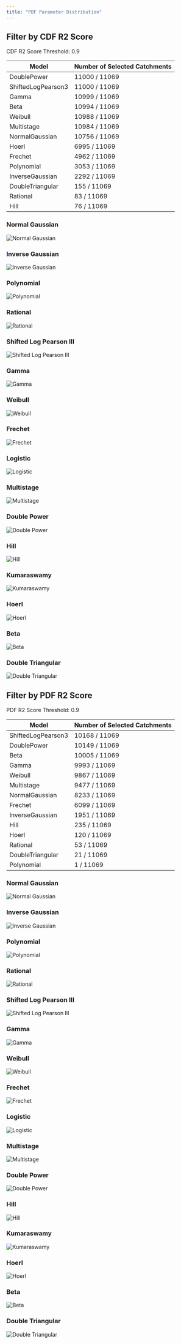 ```yaml
---
title: "PDF Parameter Distribution"
---
```


## Filter by CDF R2 Score

CDF R2 Score Threshold: 0.9

| Model              | Number of Selected Catchments |
| ------------------ | ----------------------------- |
| DoublePower        | 11000 / 11069                 |
| ShiftedLogPearson3 | 11000 / 11069                 |
| Gamma              | 10999 / 11069                 |
| Beta               | 10994 / 11069                 |
| Weibull            | 10988 / 11069                 |
| Multistage         | 10984 / 11069                 |
| NormalGaussian     | 10756 / 11069                 |
| Hoerl              | 6995 / 11069                  |
| Frechet            | 4962 / 11069                  |
| Polynomial         | 3053 / 11069                  |
| InverseGaussian    | 2292 / 11069                  |
| DoubleTriangular   | 155 / 11069                   |
| Rational           | 83 / 11069                    |
| Hill               | 76 / 11069                    |

### Normal Gaussian

![Normal Gaussian](../results/param-dis/pdf/cdf/NormalGaussian.png)

### Inverse Gaussian

![Inverse Gaussian](../results/param-dis/pdf/cdf/InverseGaussian.png)

### Polynomial

![Polynomial](../results/param-dis/pdf/cdf/Polynomial.png)

### Rational

![Rational](../results/param-dis/pdf/cdf/Rational.png)

### Shifted Log Pearson III

![Shifted Log Pearson III](../results/param-dis/pdf/cdf/ShiftedLogPearson3.png)

### Gamma

![Gamma](../results/param-dis/pdf/cdf/Gamma.png)

### Weibull

![Weibull](../results/param-dis/pdf/cdf/Weibull.png)

### Frechet

![Frechet](../results/param-dis/pdf/cdf/Frechet.png)

### Logistic

![Logistic](../results/param-dis/pdf/cdf/Logistic.png)

### Multistage

![Multistage](../results/param-dis/pdf/cdf/Multistage.png)

### Double Power

![Double Power](../results/param-dis/pdf/cdf/DoublePower.png)

### Hill

![Hill](../results/param-dis/pdf/cdf/Hill.png)

### Kumaraswamy

![Kumaraswamy](../results/param-dis/pdf/cdf/Kumaraswamy.png)

### Hoerl

![Hoerl](../results/param-dis/pdf/cdf/Hoerl.png)

### Beta

![Beta](../results/param-dis/pdf/cdf/Beta.png)

### Double Triangular

![Double Triangular](../results/param-dis/pdf/cdf/DoubleTriangular.png)

## Filter by PDF R2 Score

PDF R2 Score Threshold: 0.9

| Model              | Number of Selected Catchments |
| ------------------ | ----------------------------- |
| ShiftedLogPearson3 | 10168 / 11069                 |
| DoublePower        | 10149 / 11069                 |
| Beta               | 10005 / 11069                 |
| Gamma              | 9993 / 11069                  |
| Weibull            | 9867 / 11069                  |
| Multistage         | 9477 / 11069                  |
| NormalGaussian     | 8233 / 11069                  |
| Frechet            | 6099 / 11069                  |
| InverseGaussian    | 1951 / 11069                  |
| Hill               | 235 / 11069                   |
| Hoerl              | 120 / 11069                   |
| Rational           | 53 / 11069                    |
| DoubleTriangular   | 21 / 11069                    |
| Polynomial         | 1 / 11069                     |

### Normal Gaussian

![Normal Gaussian](../results/param-dis/pdf/pdf/NormalGaussian.png)

### Inverse Gaussian

![Inverse Gaussian](../results/param-dis/pdf/pdf/InverseGaussian.png)

### Polynomial

![Polynomial](../results/param-dis/pdf/pdf/Polynomial.png)

### Rational

![Rational](../results/param-dis/pdf/pdf/Rational.png)

### Shifted Log Pearson III

![Shifted Log Pearson III](../results/param-dis/pdf/pdf/ShiftedLogPearson3.png)

### Gamma

![Gamma](../results/param-dis/pdf/pdf/Gamma.png)

### Weibull

![Weibull](../results/param-dis/pdf/pdf/Weibull.png)

### Frechet

![Frechet](../results/param-dis/pdf/pdf/Frechet.png)

### Logistic

![Logistic](../results/param-dis/pdf/pdf/Logistic.png)

### Multistage

![Multistage](../results/param-dis/pdf/pdf/Multistage.png)

### Double Power

![Double Power](../results/param-dis/pdf/pdf/DoublePower.png)

### Hill

![Hill](../results/param-dis/pdf/pdf/Hill.png)

### Kumaraswamy

![Kumaraswamy](../results/param-dis/pdf/pdf/Kumaraswamy.png)

### Hoerl

![Hoerl](../results/param-dis/pdf/pdf/Hoerl.png)

### Beta

![Beta](../results/param-dis/pdf/pdf/Beta.png)

### Double Triangular

![Double Triangular](../results/param-dis/pdf/pdf/DoubleTriangular.png)
